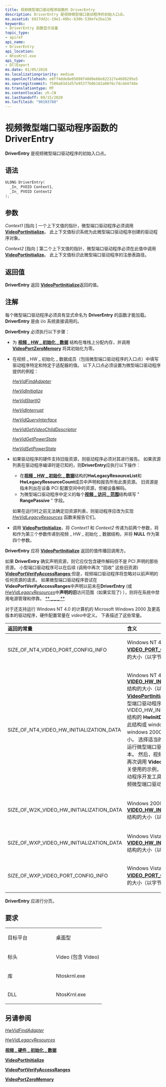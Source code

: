 ```yaml
---
title: 视频微型端口驱动程序函数的 DriverEntry
description: DriverEntry 是视频微型端口驱动程序的初始入口点。
ms.assetid: b927dd2c-19e1-49bc-b30b-530efe2ba13b
keywords:
- DriverEntry 函数显示设备
topic_type:
- apiref
api_name:
- DriverEntry
api_location:
- NtosKrnl.exe
api_type:
- DllExport
ms.date: 01/05/2018
ms.localizationpriority: medium
ms.openlocfilehash: e0ff4dde8e05098f40d0e68e822327e4689295e5
ms.sourcegitcommit: 7500a03d1d57e95377b0b182a06f6c7dcdd4748e
ms.translationtype: MT
ms.contentlocale: zh-CN
ms.lasthandoff: 09/15/2020
ms.locfileid: "90103788"
---
```

# <a name="driverentry-of-video-miniport-driver-function"></a>视频微型端口驱动程序函数的 DriverEntry


**DriverEntry** 是视频微型端口驱动程序的初始入口点。

<a name="syntax"></a>语法
------

```cpp
ULONG DriverEntry(
  _In_ PVOID Context1,
  _In_ PVOID Context2
);
```

<a name="parameters"></a>参数
----------

*Context1* \[指向 \] 一个上下文值的指针，微型端口驱动程序必须调用 [**VideoPortInitialize**](/windows-hardware/drivers/ddi/video/nf-video-videoportinitialize)。 此上下文值标识系统为此微型端口驱动程序创建的驱动程序对象。

*Context2* \[指向 \] 第二个上下文值的指针，微型端口驱动程序必须在此值中调用 [**VideoPortInitialize**](/windows-hardware/drivers/ddi/video/nf-video-videoportinitialize)。 此上下文值标识此微型端口驱动程序的注册表路径。

<a name="return-value"></a>返回值
------------

**DriverEntry** 返回 [**VideoPortInitialize**](/windows-hardware/drivers/ddi/video/nf-video-videoportinitialize)返回的值。

<a name="remarks"></a>注解
-------

每个微型端口驱动程序必须具有显式命名为 **DriverEntry** 的函数才能加载。 **DriverEntry** 是由 i/o 系统直接调用的。

**DriverEntry** 必须执行以下步骤：

-   为 [**视频 \_ HW \_ 初始化 \_ 数据**](/windows-hardware/drivers/ddi/video/ns-video-_video_hw_initialization_data) 结构在堆栈上分配内存，并调用 [**VideoPortZeroMemory**](/windows-hardware/drivers/ddi/video/nf-video-videoportzeromemory) 将其初始化为零。

-   在视频 \_ HW \_ 初始化 \_ 数据成员（包括微型端口驱动程序的入口点）中填写驱动程序特定和特定于适配器的值。 以下入口点必须设置为微型端口驱动程序提供的例程：

    [*HwVidFindAdapter*](/windows-hardware/drivers/ddi/video/nc-video-pvideo_hw_find_adapter)

    [*HwVidInitialize*](/windows-hardware/drivers/ddi/video/nc-video-pvideo_hw_initialize)

    [*HwVidStartIO*](/windows-hardware/drivers/ddi/video/nc-video-pvideo_hw_start_io)

    [*HwVidInterrupt*](/windows-hardware/drivers/ddi/video/nc-video-pvideo_hw_interrupt)

    [*HwVidQueryInterface*](/windows-hardware/drivers/ddi/video/nc-video-pvideo_hw_query_interface)

    [*HwVidGetVideoChildDescriptor*](/windows-hardware/drivers/ddi/video/nc-video-pvideo_hw_get_child_descriptor)

    [*HwVidGetPowerState*](/windows-hardware/drivers/ddi/video/nc-video-pvideo_hw_power_get)

    [*HwVidSetPowerState*](/windows-hardware/drivers/ddi/video/nc-video-pvideo_hw_power_set)

-   如果驱动程序的硬件支持旧版资源，则驱动程序必须对其进行报告。 如果资源列表在驱动程序编译时是已知的，则**DriverEntry**应执行以下操作：

    -   在[**视频 \_ HW \_ 初始化 \_ 数据**](/windows-hardware/drivers/ddi/video/ns-video-_video_hw_initialization_data)结构的**HwLegacyResourceList**和**HwLegacyResourceCount**成员中声明和报告所有此类资源。 旧资源是指未列出在设备 PCI 配置空间中的资源，但被设备解码。
    -   为微型端口驱动程序中定义的每个[**视频 \_ 访问 \_ 范围**](/windows-hardware/drivers/ddi/video/ns-video-_video_access_range)结构填写 " **RangePassive** " 字段。

    如果在运行时之前无法确定旧资源列表，则驱动程序应改为实现 [*HwVidLegacyResources*](/windows-hardware/drivers/ddi/video/nc-video-pvideo_hw_legacyresources) 函数来报告它们。

-   调用 [**VideoPortInitialize**](/windows-hardware/drivers/ddi/video/nf-video-videoportinitialize)，将 *Context1* 和 *Context2* 传递为前两个参数，将和作为第三个参数传递到视频 \_ HW \_ 初始化 \_ 数据结构，并将 **NULL** 作为第四个参数。

**DriverEntry** 应将 [**VideoPortInitialize**](/windows-hardware/drivers/ddi/video/nf-video-videoportinitialize) 返回的值传播回调用方。

如果 **DriverEntry** 确实声明资源，则它应仅包含硬件解码但不是 PCI 声明的那些资源。 小型端口驱动程序可以在后续 (调用中再次 "回收" 这些旧资源) [**VideoPortVerifyAccessRanges**](/windows-hardware/drivers/ddi/video/nf-video-videoportverifyaccessranges);但是，视频端口驱动程序将忽略对以前声明的任何资源的请求。 如果微型端口驱动程序尝试在**VideoPortVerifyAccessRanges**中声明以前未在**DriverEntry** (或[*HwVidLegacyResources*](/windows-hardware/drivers/ddi/video/nc-video-pvideo_hw_legacyresources)中**声明的旧**访问范围（如果实现了) ），则将在系统中禁用电源管理和停靠。 [** \_ \_ \_ **](/windows-hardware/drivers/ddi/video/ns-video-_video_hw_initialization_data)

对于还支持运行 Windows NT 4.0 的计算机的 Microsoft Windows 2000 及更高版本的驱动程序，硬件配置常量在 *video*中定义。 下表描述了这些常量。

<table>
<colgroup>
<col width="50%" />
<col width="50%" />
</colgroup>
<thead>
<tr class="header">
<th align="left">返回的常量</th>
<th align="left">含义</th>
</tr>
</thead>
<tbody>
<tr class="odd">
<td align="left"><p>SIZE_OF_NT4_VIDEO_PORT_CONFIG_INFO</p></td>
<td align="left"><p>Windows NT 4.0 <a href="/windows-hardware/drivers/ddi/video/ns-video-_video_port_config_info" data-raw-source="[&lt;strong&gt;VIDEO_PORT_CONFIG_INFO&lt;/strong&gt;](/windows-hardware/drivers/ddi/video/ns-video-_video_port_config_info)"><strong>VIDEO_PORT_CONFIG_INFO</strong></a> 结构的大小（以字节为单位）。</p></td>
</tr>
<tr class="even">
<td align="left"><p>SIZE_OF_NT4_VIDEO_HW_INITIALIZATION_DATA</p></td>
<td align="left"><p>Windows NT 4.0 <a href="/windows-hardware/drivers/ddi/video/ns-video-_video_hw_initialization_data" data-raw-source="[&lt;strong&gt;VIDEO_HW_INITIALIZATION_DATA&lt;/strong&gt;](/windows-hardware/drivers/ddi/video/ns-video-_video_hw_initialization_data)"><strong>VIDEO_HW_INITIALIZATION_DATA</strong></a> 结构的大小（以字节为单位）。 如果 <a href="/windows-hardware/drivers/ddi/video/nf-video-videoportinitialize" data-raw-source="[&lt;strong&gt;VideoPortInitialize&lt;/strong&gt;](/windows-hardware/drivers/ddi/video/nf-video-videoportinitialize)"><strong>VideoPortInitialize</strong></a> 失败，则视频微型端口驱动程序应将 VIDEO_HW_INITIALIZATION_DATA 结构的 <strong>HwInitDataSize</strong> 成员设置为此结构或 windows NT 4.0 版本的 windows 2000 (和更) 高版本的大小。 选择适当的结构大小，以匹配要运行微型端口驱动程序的操作系统版本。 然后，视频微型端口驱动程序应再次调用 <strong>VideoPortInitialize</strong> 。 有关使用的示例，请参阅 Windows 驱动程序开发工具包 (DDK) 中包含的视频微型端口驱动程序示例。</p></td>
</tr>
<tr class="odd">
<td align="left"><p>SIZE_OF_W2K_VIDEO_HW_INITIALIZATION_DATA</p></td>
<td align="left"><p>Windows 2000 和更高版本 <a href="/windows-hardware/drivers/ddi/video/ns-video-_video_hw_initialization_data" data-raw-source="[&lt;strong&gt;VIDEO_HW_INITIALIZATION_DATA&lt;/strong&gt;](/windows-hardware/drivers/ddi/video/ns-video-_video_hw_initialization_data)"><strong>VIDEO_HW_INITIALIZATION_DATA</strong></a> 结构的大小（以字节为单位）。</p></td>
</tr>
<tr class="even">
<td align="left"><p>SIZE_OF_WXP_VIDEO_HW_INITIALIZATION_DATA</p></td>
<td align="left"><p>Windows Vista 和更高版本 <a href="/windows-hardware/drivers/ddi/video/ns-video-_video_hw_initialization_data" data-raw-source="[&lt;strong&gt;VIDEO_HW_INITIALIZATION_DATA&lt;/strong&gt;](/windows-hardware/drivers/ddi/video/ns-video-_video_hw_initialization_data)"><strong>VIDEO_HW_INITIALIZATION_DATA</strong></a> 结构的大小（以字节为单位）。</p></td>
</tr>
<tr class="odd">
<td align="left"><p>SIZE_OF_WXP_VIDEO_PORT_CONFIG_INFO</p></td>
<td align="left"><p>Windows Vista <a href="/windows-hardware/drivers/ddi/video/ns-video-_video_port_config_info" data-raw-source="[&lt;strong&gt;VIDEO_PORT_CONFIG_INFO&lt;/strong&gt;](/windows-hardware/drivers/ddi/video/ns-video-_video_port_config_info)"><strong>VIDEO_PORT_CONFIG_INFO</strong></a> 结构的大小（以字节为单位）。</p></td>
</tr>
</tbody>
</table>

 

**DriverEntry** 应进行分页。

<a name="requirements"></a>要求
------------

<table>
<colgroup>
<col width="50%" />
<col width="50%" />
</colgroup>
<tbody>
<tr class="odd">
<td align="left"><p>目标平台</p></td>
<td align="left">桌面型</td>
</tr>
<tr class="even">
<td align="left"><p>标头</p></td>
<td align="left">Video (包含 Video) </td>
</tr>
<tr class="odd">
<td align="left"><p>库</p></td>
<td align="left">Ntoskrnl.exe</td>
</tr>
<tr class="even">
<td align="left"><p>DLL</p></td>
<td align="left">NtosKrnl.exe</td>
</tr>
</tbody>
</table>

## <a name="span-idsee_alsospansee-also"></a><span id="see_also"></span>另请参阅


[*HwVidFindAdapter*](/windows-hardware/drivers/ddi/video/nc-video-pvideo_hw_find_adapter)

[*HwVidLegacyResources*](/windows-hardware/drivers/ddi/video/nc-video-pvideo_hw_legacyresources)

[**视频 \_ 硬件 \_ 初始化 \_ 数据**](/windows-hardware/drivers/ddi/video/ns-video-_video_hw_initialization_data)

[**VideoPortInitialize**](/windows-hardware/drivers/ddi/video/nf-video-videoportinitialize)

[**VideoPortVerifyAccessRanges**](/windows-hardware/drivers/ddi/video/nf-video-videoportverifyaccessranges)

[**VideoPortZeroMemory**](/windows-hardware/drivers/ddi/video/nf-video-videoportzeromemory)

